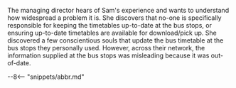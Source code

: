 <!-- SPDX-License-Identifier: CC-BY-4.0 -->
<!-- Copyright Contributors to the ODPi Egeria project 2020. -->

The managing director hears of Sam's experience and wants to understand how widespread a problem it is.  She discovers that no-one is specifically responsible for keeping the timetables up-to-date at the bus stops, or ensuring up-to-date timetables are available for download/pick up.  She discovered a few conscientious souls that update the bus timetable at the bus stops they personally used.  However, across their network, the information supplied at the bus stops was misleading because it was out-of-date.

--8<-- "snippets/abbr.md"